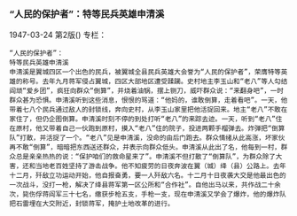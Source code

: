 ### “人民的保护者”：特等民兵英雄申清溪

1947-03-24
第2版()
专栏：

    “人民的保护者”：
    特等民兵英雄申清溪
    申清溪是翼城四区一个出色的民兵，被翼城全县民兵英雄大会誉为“人民的保护者”，荣膺特等英雄的称号。去年九月蒋军侵占翼城，四区大部地区遭受蹂躏。史村地主李玉山和“老八”等人勾结阎顽“爱乡团”，疯狂向群众“倒算”，并烧着油锅，摆上铡刀，威吓群众说：“来翻身吧”，一时群众甚为恐惧。申清溪听到这些消息，恨恨的骂道：“他妈的，谁敢倒算，走着看吧”。一天，他带着七八个民兵通过敌人的封锁线，奔向史村，从李玉山家里把他活捉回来。地主“老八”不敢在家住了，但仍企图倒算。申清溪时刻不停的到处打听“老八”的来踪去迹。一天，听到“老八”住在原村，他又带着自己一伙跑到原村，摸入“老八”住的院子，投进两颗手榴弹去。炸弹把“倒算队”打散，并活捉了一个。“老八”见是申清溪，没命的由后门跑去。群众情绪从此高涨，坏家伙再不敢“倒算”，暗暗把东西送还群众，并表示向群众低头。申清溪从此出了名，他每到一村，群众总是亲亲热热的说：“保护咱们的救命星来了”。申清溪不但打散了“倒算队”，为群众除了大害，还和当地老百姓坚持了游击战争。他不知疲劳的日夜奔波在翼（城）绛（县）公路上。去年十二月，歼敌立功运动开始，他自报奋勇，要一人歼敌六名。十二月十日夜袭大交是他最出色的一次战斗，没打一枪，解决了绛县蒋军第一区公所和“合作社”。自他出马以来，共作战二十余次，毙伤俘蒋阎军三十七名，缴获步枪五支，手枪一支，现在申清溪又学会了爆炸，他的爆炸队把石雷埋在大交附近，封锁蒋军，掩护土地改革的进行。
